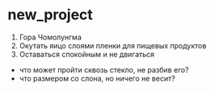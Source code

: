 # new_project
1. Гора Чомолунгма
2. Окутать яицо слоями пленки для пищевых продуктов
3. Оставаться спокойным и не двигаться
- что может пройти сквозь стекло, не разбив его?
- что размером со слона, но ничего не весит?
